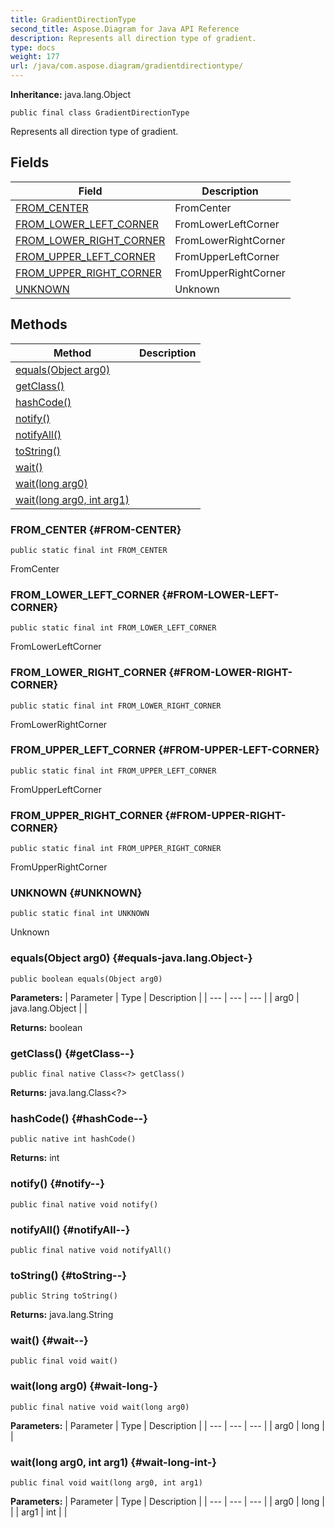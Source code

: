 ```yaml
---
title: GradientDirectionType
second_title: Aspose.Diagram for Java API Reference
description: Represents all direction type of gradient.
type: docs
weight: 177
url: /java/com.aspose.diagram/gradientdirectiontype/
---
```


**Inheritance:**
java.lang.Object
```
public final class GradientDirectionType
```

Represents all direction type of gradient.
## Fields

| Field | Description |
| --- | --- |
| [FROM_CENTER](#FROM-CENTER) | FromCenter |
| [FROM_LOWER_LEFT_CORNER](#FROM-LOWER-LEFT-CORNER) | FromLowerLeftCorner |
| [FROM_LOWER_RIGHT_CORNER](#FROM-LOWER-RIGHT-CORNER) | FromLowerRightCorner |
| [FROM_UPPER_LEFT_CORNER](#FROM-UPPER-LEFT-CORNER) | FromUpperLeftCorner |
| [FROM_UPPER_RIGHT_CORNER](#FROM-UPPER-RIGHT-CORNER) | FromUpperRightCorner |
| [UNKNOWN](#UNKNOWN) | Unknown |
## Methods

| Method | Description |
| --- | --- |
| [equals(Object arg0)](#equals-java.lang.Object-) |  |
| [getClass()](#getClass--) |  |
| [hashCode()](#hashCode--) |  |
| [notify()](#notify--) |  |
| [notifyAll()](#notifyAll--) |  |
| [toString()](#toString--) |  |
| [wait()](#wait--) |  |
| [wait(long arg0)](#wait-long-) |  |
| [wait(long arg0, int arg1)](#wait-long-int-) |  |
### FROM_CENTER {#FROM-CENTER}
```
public static final int FROM_CENTER
```


FromCenter

### FROM_LOWER_LEFT_CORNER {#FROM-LOWER-LEFT-CORNER}
```
public static final int FROM_LOWER_LEFT_CORNER
```


FromLowerLeftCorner

### FROM_LOWER_RIGHT_CORNER {#FROM-LOWER-RIGHT-CORNER}
```
public static final int FROM_LOWER_RIGHT_CORNER
```


FromLowerRightCorner

### FROM_UPPER_LEFT_CORNER {#FROM-UPPER-LEFT-CORNER}
```
public static final int FROM_UPPER_LEFT_CORNER
```


FromUpperLeftCorner

### FROM_UPPER_RIGHT_CORNER {#FROM-UPPER-RIGHT-CORNER}
```
public static final int FROM_UPPER_RIGHT_CORNER
```


FromUpperRightCorner

### UNKNOWN {#UNKNOWN}
```
public static final int UNKNOWN
```


Unknown

### equals(Object arg0) {#equals-java.lang.Object-}
```
public boolean equals(Object arg0)
```




**Parameters:**
| Parameter | Type | Description |
| --- | --- | --- |
| arg0 | java.lang.Object |  |

**Returns:**
boolean
### getClass() {#getClass--}
```
public final native Class<?> getClass()
```




**Returns:**
java.lang.Class<?>
### hashCode() {#hashCode--}
```
public native int hashCode()
```




**Returns:**
int
### notify() {#notify--}
```
public final native void notify()
```




### notifyAll() {#notifyAll--}
```
public final native void notifyAll()
```




### toString() {#toString--}
```
public String toString()
```




**Returns:**
java.lang.String
### wait() {#wait--}
```
public final void wait()
```




### wait(long arg0) {#wait-long-}
```
public final native void wait(long arg0)
```




**Parameters:**
| Parameter | Type | Description |
| --- | --- | --- |
| arg0 | long |  |

### wait(long arg0, int arg1) {#wait-long-int-}
```
public final void wait(long arg0, int arg1)
```




**Parameters:**
| Parameter | Type | Description |
| --- | --- | --- |
| arg0 | long |  |
| arg1 | int |  |

